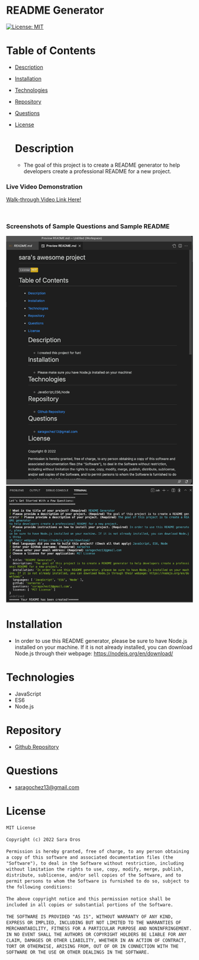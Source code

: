
  # README Generator
[![License: MIT](https://img.shields.io/badge/License-MIT-yellow.svg)](https://opensource.org/licenses/MIT)

# Table of Contents

- [Description](#description)
- [Installation](#installation)
- [Technologies](#technologies)
- [Repository](#repository)
- [Questions](#questions)
- [License](#license)

  # Description
  - The goal of this project is to create a README generator to help developers create a professional README for a new project.


 ### Live Video Demonstration

[Walk-through Video Link Here!](https://drive.google.com/file/d/14_SnC32F1lyfOvvJlCaK6nfIIuiWcGLm/view)

<br />

### Screenshots of Sample Questions and Sample README
  <img src="./develop/images/LiveDemoSampleRead.png" />

  <br />
  
  <img src="./develop/images/sampleREADME.png" />

  # Installation
  - In order to use this README generator, please be sure to have Node.js installed on your machine. If it is not already installed, you can download Node.js through their webpage: https://nodejs.org/en/download/

  # Technologies
  - JavaScript
  - ES6
  - Node.js


  # Repository
  - <a href="https://github.com/saraoros">Github Repository</a>

  # Questions
  - saragochez13@gmail.com

  # License
    MIT License

    Copyright (c) 2022 Sara Oros

    Permission is hereby granted, free of charge, to any person obtaining a copy of this software and associated documentation files (the "Software"), to deal in the Software without restriction, including without limitation the rights to use, copy, modify, merge, publish, distribute, sublicense, and/or sell copies of the Software, and to permit persons to whom the Software is furnished to do so, subject to the following conditions:
    
    The above copyright notice and this permission notice shall be included in all copies or substantial portions of the Software.
    
    THE SOFTWARE IS PROVIDED "AS IS", WITHOUT WARRANTY OF ANY KIND, EXPRESS OR IMPLIED, INCLUDING BUT NOT LIMITED TO THE WARRANTIES OF MERCHANTABILITY, FITNESS FOR A PARTICULAR PURPOSE AND NONINFRINGEMENT. IN NO EVENT SHALL THE AUTHORS OR COPYRIGHT HOLDERS BE LIABLE FOR ANY CLAIM, DAMAGES OR OTHER LIABILITY, WHETHER IN AN ACTION OF CONTRACT, TORT OR OTHERWISE, ARISING FROM, OUT OF OR IN CONNECTION WITH THE SOFTWARE OR THE USE OR OTHER DEALINGS IN THE SOFTWARE.
  

  
